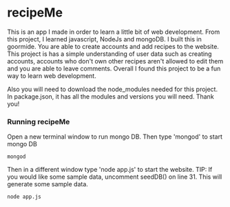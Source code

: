 # recipeMe

This is an app I made in order to learn a little bit of web development. From this project, I learned javascript, NodeJs and mongoDB. I built this in goormide. You are able to create accounts and add recipes to the website. This project is has a simple understanding of user data such as creating accounts, accounts who don't own other recipes aren't allowed to edit them and you are able to leave comments. Overall I found this project to be a fun way to learn web development. 

Also you will need to download the node_modules needed for this project. In package.json, it has all the modules and versions you will need. Thank you! 

### Running recipeMe
Open a new terminal window to run mongo DB. Then type 'mongod' to start mongo DB

```
mongod
```

Then in a different window type 'node app.js' to start the website. TIP: If you would like some sample data, uncomment seedDB() on line 31. This will generate some sample data. 

```
node app.js
```
